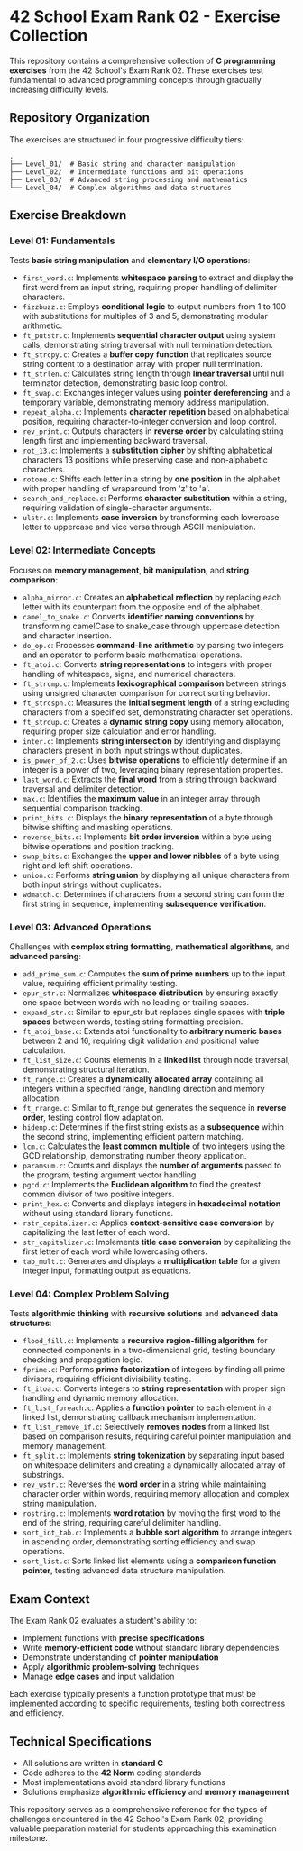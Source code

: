 # 42 School Exam Rank 02 - Exercise Collection

This repository contains a comprehensive collection of **C programming exercises** from the 42 School's Exam Rank 02. These exercises test fundamental to advanced programming concepts through gradually increasing difficulty levels.

## Repository Organization

The exercises are structured in four progressive difficulty tiers:

```
.
├── Level_01/  # Basic string and character manipulation
├── Level_02/  # Intermediate functions and bit operations
├── Level_03/  # Advanced string processing and mathematics
└── Level_04/  # Complex algorithms and data structures
```

## Exercise Breakdown

### Level 01: Fundamentals
Tests **basic string manipulation** and **elementary I/O operations**:

* `first_word.c`: Implements **whitespace parsing** to extract and display the first word from an input string, requiring proper handling of delimiter characters.
* `fizzbuzz.c`: Employs **conditional logic** to output numbers from 1 to 100 with substitutions for multiples of 3 and 5, demonstrating modular arithmetic.
* `ft_putstr.c`: Implements **sequential character output** using system calls, demonstrating string traversal with null termination detection.
* `ft_strcpy.c`: Creates a **buffer copy function** that replicates source string content to a destination array with proper null termination.
* `ft_strlen.c`: Calculates string length through **linear traversal** until null terminator detection, demonstrating basic loop control.
* `ft_swap.c`: Exchanges integer values using **pointer dereferencing** and a temporary variable, demonstrating memory address manipulation.
* `repeat_alpha.c`: Implements **character repetition** based on alphabetical position, requiring character-to-integer conversion and loop control.
* `rev_print.c`: Outputs characters in **reverse order** by calculating string length first and implementing backward traversal.
* `rot_13.c`: Implements a **substitution cipher** by shifting alphabetical characters 13 positions while preserving case and non-alphabetic characters.
* `rotone.c`: Shifts each letter in a string by **one position** in the alphabet with proper handling of wraparound from 'z' to 'a'.
* `search_and_replace.c`: Performs **character substitution** within a string, requiring validation of single-character arguments.
* `ulstr.c`: Implements **case inversion** by transforming each lowercase letter to uppercase and vice versa through ASCII manipulation.

### Level 02: Intermediate Concepts
Focuses on **memory management**, **bit manipulation**, and **string comparison**:

* `alpha_mirror.c`: Creates an **alphabetical reflection** by replacing each letter with its counterpart from the opposite end of the alphabet.
* `camel_to_snake.c`: Converts **identifier naming conventions** by transforming camelCase to snake_case through uppercase detection and character insertion.
* `do_op.c`: Processes **command-line arithmetic** by parsing two integers and an operator to perform basic mathematical operations.
* `ft_atoi.c`: Converts **string representations** to integers with proper handling of whitespace, signs, and numerical characters.
* `ft_strcmp.c`: Implements **lexicographical comparison** between strings using unsigned character comparison for correct sorting behavior.
* `ft_strcspn.c`: Measures the **initial segment length** of a string excluding characters from a specified set, demonstrating character set operations.
* `ft_strdup.c`: Creates a **dynamic string copy** using memory allocation, requiring proper size calculation and error handling.
* `inter.c`: Implements **string intersection** by identifying and displaying characters present in both input strings without duplicates.
* `is_power_of_2.c`: Uses **bitwise operations** to efficiently determine if an integer is a power of two, leveraging binary representation properties.
* `last_word.c`: Extracts the **final word** from a string through backward traversal and delimiter detection.
* `max.c`: Identifies the **maximum value** in an integer array through sequential comparison tracking.
* `print_bits.c`: Displays the **binary representation** of a byte through bitwise shifting and masking operations.
* `reverse_bits.c`: Implements **bit order inversion** within a byte using bitwise operations and position tracking.
* `swap_bits.c`: Exchanges the **upper and lower nibbles** of a byte using right and left shift operations.
* `union.c`: Performs **string union** by displaying all unique characters from both input strings without duplicates.
* `wdmatch.c`: Determines if characters from a second string can form the first string in sequence, implementing **subsequence verification**.

### Level 03: Advanced Operations
Challenges with **complex string formatting**, **mathematical algorithms**, and **advanced parsing**:

* `add_prime_sum.c`: Computes the **sum of prime numbers** up to the input value, requiring efficient primality testing.
* `epur_str.c`: Normalizes **whitespace distribution** by ensuring exactly one space between words with no leading or trailing spaces.
* `expand_str.c`: Similar to epur_str but replaces single spaces with **triple spaces** between words, testing string formatting precision.
* `ft_atoi_base.c`: Extends atoi functionality to **arbitrary numeric bases** between 2 and 16, requiring digit validation and positional value calculation.
* `ft_list_size.c`: Counts elements in a **linked list** through node traversal, demonstrating structural iteration.
* `ft_range.c`: Creates a **dynamically allocated array** containing all integers within a specified range, handling direction and memory allocation.
* `ft_rrange.c`: Similar to ft_range but generates the sequence in **reverse order**, testing control flow adaptation.
* `hidenp.c`: Determines if the first string exists as a **subsequence** within the second string, implementing efficient pattern matching.
* `lcm.c`: Calculates the **least common multiple** of two integers using the GCD relationship, demonstrating number theory application.
* `paramsum.c`: Counts and displays the **number of arguments** passed to the program, testing argument vector handling.
* `pgcd.c`: Implements the **Euclidean algorithm** to find the greatest common divisor of two positive integers.
* `print_hex.c`: Converts and displays integers in **hexadecimal notation** without using standard library functions.
* `rstr_capitalizer.c`: Applies **context-sensitive case conversion** by capitalizing the last letter of each word.
* `str_capitalizer.c`: Implements **title case conversion** by capitalizing the first letter of each word while lowercasing others.
* `tab_mult.c`: Generates and displays a **multiplication table** for a given integer input, formatting output as equations.

### Level 04: Complex Problem Solving
Tests **algorithmic thinking** with **recursive solutions** and **advanced data structures**:

* `flood_fill.c`: Implements a **recursive region-filling algorithm** for connected components in a two-dimensional grid, testing boundary checking and propagation logic.
* `fprime.c`: Performs **prime factorization** of integers by finding all prime divisors, requiring efficient divisibility testing.
* `ft_itoa.c`: Converts integers to **string representation** with proper sign handling and dynamic memory allocation.
* `ft_list_foreach.c`: Applies a **function pointer** to each element in a linked list, demonstrating callback mechanism implementation.
* `ft_list_remove_if.c`: Selectively **removes nodes** from a linked list based on comparison results, requiring careful pointer manipulation and memory management.
* `ft_split.c`: Implements **string tokenization** by separating input based on whitespace delimiters and creating a dynamically allocated array of substrings.
* `rev_wstr.c`: Reverses the **word order** in a string while maintaining character order within words, requiring memory allocation and complex string manipulation.
* `rostring.c`: Implements **word rotation** by moving the first word to the end of the string, requiring careful delimiter handling.
* `sort_int_tab.c`: Implements a **bubble sort algorithm** to arrange integers in ascending order, demonstrating sorting efficiency and swap operations.
* `sort_list.c`: Sorts linked list elements using a **comparison function pointer**, testing advanced data structure manipulation.

## Exam Context

The Exam Rank 02 evaluates a student's ability to:
* Implement functions with **precise specifications**
* Write **memory-efficient code** without standard library dependencies
* Demonstrate understanding of **pointer manipulation**
* Apply **algorithmic problem-solving** techniques
* Manage **edge cases** and input validation

Each exercise typically presents a function prototype that must be implemented according to specific requirements, testing both correctness and efficiency.

## Technical Specifications

* All solutions are written in **standard C**
* Code adheres to the **42 Norm** coding standards
* Most implementations avoid standard library functions
* Solutions emphasize **algorithmic efficiency** and **memory management**

This repository serves as a comprehensive reference for the types of challenges encountered in the 42 School's Exam Rank 02, providing valuable preparation material for students approaching this examination milestone.
